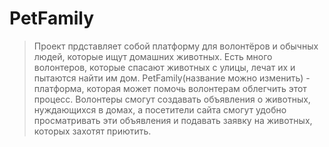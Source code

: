 # PetFamily

> Проект прдставляет собой платформу для волонтёров и обычных людей, которые ищут домашних животных. Есть много волонтеров, которые спасают животных с улицы, лечат их и пытаются найти им дом. PetFamily(название можно изменить) - платформа, которая может помочь волонтерам облегчить этот процесс. Волонтеры смогут создавать объявления о животных, нуждающихся в домах, а посетители сайта смогут удобно просматривать эти объявления и подавать заявку на животных, которых захотят приютить.
